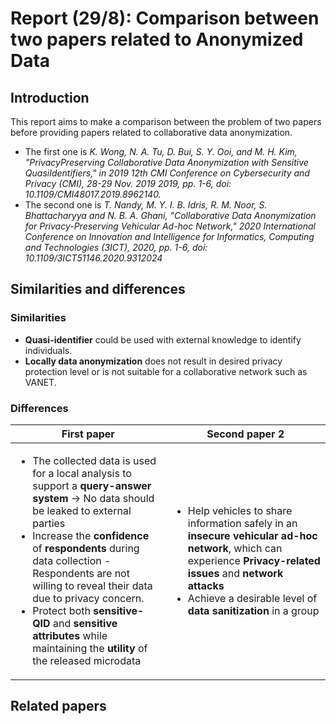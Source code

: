 # **Report (29/8): Comparison between two papers related to Anonymized Data**
## **Introduction**
This report aims to make a comparison between the problem of two papers before providing papers related to collaborative data anonymization.
- The first one is _K. Wong, N. A. Tu, D. Bui, S. Y. Ooi, and M. H. Kim, "PrivacyPreserving Collaborative Data Anonymization with Sensitive QuasiIdentifiers," in 2019 12th CMI Conference on Cybersecurity and
Privacy (CMI), 28-29 Nov. 2019 2019, pp. 1-6, doi: 10.1109/CMI48017.2019.8962140._
- The second one is _T. Nandy, M. Y. I. B. Idris, R. M. Noor, S. Bhattacharyya and N. B. A. Ghani, "Collaborative Data Anonymization for Privacy-Preserving Vehicular Ad-hoc Network," 2020 International Conference on Innovation and Intelligence for Informatics, Computing and Technologies (3ICT), 2020, pp. 1-6, doi: 10.1109/3ICT51146.2020.9312024_
## **Similarities and differences**
### **Similarities**
- **Quasi-identifier** could be used with external knowledge to identify individuals.
- **Locally data anonymization**  does not result in desired privacy protection level or is not suitable for a collaborative network such as VANET.
### **Differences**

|First paper|Second paper 2|
|-|-|
|<ul><li>The collected data is used for a local analysis to support a **query-answer system** &#8594; No data should be leaked to external parties</li><li>Increase the **confidence** of **respondents** during data collection - Respondents are not willing to reveal their data due to privacy concern.</li><li> Protect both **sensitive-QID** and **sensitive attributes** while maintaining the **utility** of the released microdata</li></ul>|<ul><li>Help vehicles to share information safely in an **insecure vehicular ad-hoc network**, which can experience **Privacy-related issues** and **network attacks**</li><li>Achieve a desirable level of **data sanitization** in a group</li></ul>|

## **Related papers**
